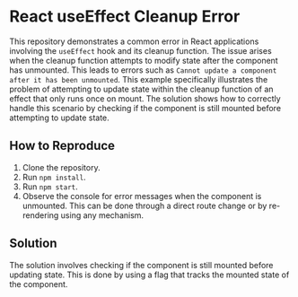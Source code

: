 # React useEffect Cleanup Error

This repository demonstrates a common error in React applications involving the `useEffect` hook and its cleanup function. The issue arises when the cleanup function attempts to modify state after the component has unmounted. This leads to errors such as `Cannot update a component after it has been unmounted`.  This example specifically illustrates the problem of attempting to update state within the cleanup function of an effect that only runs once on mount. The solution shows how to correctly handle this scenario by checking if the component is still mounted before attempting to update state.

## How to Reproduce

1. Clone the repository.
2. Run `npm install`.
3. Run `npm start`.
4. Observe the console for error messages when the component is unmounted. This can be done through a direct route change or by re-rendering using any mechanism. 

## Solution

The solution involves checking if the component is still mounted before updating state. This is done by using a flag that tracks the mounted state of the component.